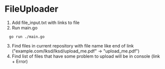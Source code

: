 # FileUploader

1. Add file_input.txt with links to file
2. Run main.go
```
  go run ./main.go
```
3. Find files in current repository with file name like end of link ("example.com/lksd/lksd/upload_me.pdf" -> "upload_me.pdf")
4. Find list of files that have some problem to upload will be in console (link + Error)
